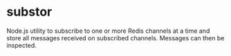 # substor
Node.js utility to subscribe to one or more Redis channels at a time and store all messages received on subscribed channels. Messages can then be inspected.
